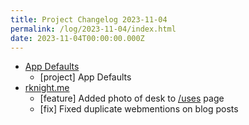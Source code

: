 ```yaml
---
title: Project Changelog 2023-11-04
permalink: /log/2023-11-04/index.html
date: 2023-11-04T00:00:00.000Z
---
```


- [App Defaults](https://defaults.rknight.me) 
    - [project] App Defaults
- [rknight.me](https://rknight.me) 
    - [feature] Added photo of desk to [/uses](/uses) page
    - [fix] Fixed duplicate webmentions on blog posts